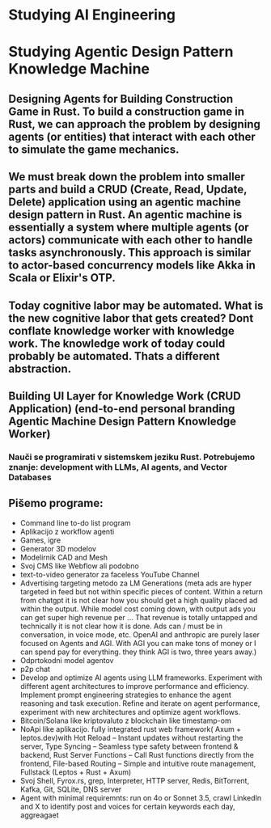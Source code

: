 # Studying AI Engineering 
# Studying Agentic Design Pattern Knowledge Machine
## Designing Agents for Building Construction Game in Rust. To build a construction game in Rust, we can approach the problem by designing agents (or entities) that interact with each other to simulate the game mechanics.
## We must break down the problem into smaller parts and build a CRUD (Create, Read, Update, Delete) application using an **agentic machine** design pattern in Rust. An agentic machine is essentially a system where multiple agents (or actors) communicate with each other to handle tasks asynchronously. This approach is similar to actor-based concurrency models like Akka in Scala or Elixir's OTP.
## Today cognitive labor may be automated. What is the new cognitive labor that gets created? Dont conflate knowledge worker with knowledge work. The knowledge work of today could probably be automated. Thats a different abstraction.
## Building UI Layer for Knowledge Work (CRUD Application) (end-to-end personal branding Agentic Machine Design Pattern Knowledge Worker)


### Nauči se programirati v sistemskem jeziku Rust. Potrebujemo znanje: development with LLMs, AI agents, and Vector Databases

## Pišemo programe: 
- Command line to-do list program
- Aplikacijo z workflow agenti
- Games, igre
- Generator 3D modelov
- Modelirnik CAD and Mesh
- Svoj CMS like Webflow ali podobno
- text-to-video generator za faceless YouTube Channel
- Advertising targeting metodo za LM Generations (meta ads are hyper targeted in feed but not within specific pieces of content. Within a return from chatgpt it is not clear how you should get a high quality placed ad within the output. While model cost coming down, with output ads you can get super high revenue per ... That revenue is totally untapped and technically it is not clear how it is done. Ads can / must be in conversation, in voice mode, etc. OpenAI and anthropic are purely laser focused on Agents and AGI. With AGI you can make tons of money or I can spend pay for everything. they think AGI is two, three years away.)
- Odprtokodni model agentov
- p2p chat
- Develop and optimize AI agents using LLM frameworks. Experiment with different agent architectures to improve performance and efficiency. Implement prompt engineering strategies to enhance the agent reasoning and task execution. Refine and iterate on agent performance, experiment with new architectures and optimize agent workflows.
- Bitcoin/Solana like kriptovaluto z blockchain like timestamp-om
- NoApi like aplikacijo. fully integrated rust web framework( Axum + leptos.dev)with Hot Reload – Instant updates without restarting the server, Type Syncing – Seamless type safety between frontend & backend, Rust Server Functions – Call Rust functions directly from the frontend, File-based Routing – Simple and intuitive route management, Fullstack (Leptos + Rust + Axum)
- Svoj Shell, Fyrox.rs, grep, Interpreter, HTTP server, Redis, BitTorrent, Kafka, Git, SQLite, DNS server
- Agent with minimal requiremnts: run on 4o or Sonnet 3.5, crawl LinkedIn and X to identify post and voices for certain keywords each day, aggreagaet
